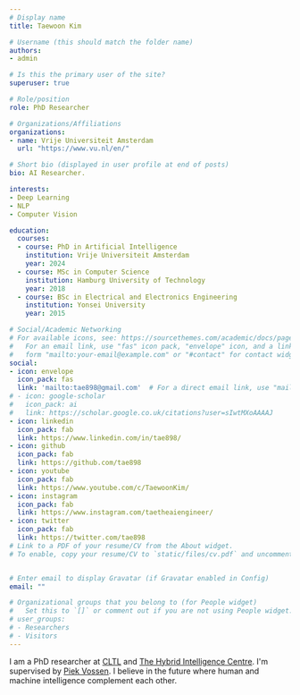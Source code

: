 ```yaml
---
# Display name
title: Taewoon Kim

# Username (this should match the folder name)
authors:
- admin

# Is this the primary user of the site?
superuser: true

# Role/position
role: PhD Researcher

# Organizations/Affiliations
organizations:
- name: Vrije Universiteit Amsterdam
  url: "https://www.vu.nl/en/"

# Short bio (displayed in user profile at end of posts)
bio: AI Researcher.

interests:
- Deep Learning
- NLP
- Computer Vision

education:
  courses:
  - course: PhD in Artificial Intelligence
    institution: Vrije Universiteit Amsterdam
    year: 2024
  - course: MSc in Computer Science 
    institution: Hamburg University of Technology
    year: 2018
  - course: BSc in Electrical and Electronics Engineering
    institution: Yonsei University
    year: 2015

# Social/Academic Networking
# For available icons, see: https://sourcethemes.com/academic/docs/page-builder/#icons
#   For an email link, use "fas" icon pack, "envelope" icon, and a link in the
#   form "mailto:your-email@example.com" or "#contact" for contact widget.
social:
- icon: envelope
  icon_pack: fas
  link: 'mailto:tae898@gmail.com'  # For a direct email link, use "mailto:test@example.org".
# - icon: google-scholar
#   icon_pack: ai
#   link: https://scholar.google.co.uk/citations?user=sIwtMXoAAAAJ
- icon: linkedin
  icon_pack: fab
  link: https://www.linkedin.com/in/tae898/
- icon: github
  icon_pack: fab
  link: https://github.com/tae898
- icon: youtube
  icon_pack: fab
  link: https://www.youtube.com/c/TaewoonKim/
- icon: instagram
  icon_pack: fab
  link: https://www.instagram.com/taetheaiengineer/
- icon: twitter
  icon_pack: fab
  link: https://twitter.com/tae898
# Link to a PDF of your resume/CV from the About widget.
# To enable, copy your resume/CV to `static/files/cv.pdf` and uncomment the lines below.


# Enter email to display Gravatar (if Gravatar enabled in Config)
email: ""

# Organizational groups that you belong to (for People widget)
#   Set this to `[]` or comment out if you are not using People widget.
# user_groups:
# - Researchers
# - Visitors
---
```


I am a PhD researcher at [CLTL](http://www.cltl.nl/) and [The Hybrid Intelligence Centre](https://www.hybrid-intelligence-centre.nl/). I'm supervised by [Piek Vossen](https://en.wikipedia.org/wiki/Piek_Vossen). I believe in the future where human and machine intelligence complement each other.